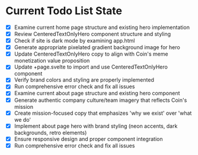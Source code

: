 <!-- DO NOT EDIT - Managed by todo_list tool -->
<!-- Updated: 2025-09-28T13:27:03.656Z -->

# Current Todo List State

- [x] Examine current home page structure and existing hero implementation
- [x] Review CenteredTextOnlyHero component structure and styling
- [x] Check if site is dark mode by examining app.html
- [x] Generate appropriate pixelated gradient background image for hero
- [x] Update CenteredTextOnlyHero copy to align with Coin's meme monetization value proposition
- [x] Update +page.svelte to import and use CenteredTextOnlyHero component
- [x] Verify brand colors and styling are properly implemented
- [x] Run comprehensive error check and fix all issues
- [x] Examine current about page structure and existing hero component
- [x] Generate authentic company culture/team imagery that reflects Coin's mission
- [x] Create mission-focused copy that emphasizes 'why we exist' over 'what we do'
- [x] Implement about page hero with brand styling (neon accents, dark backgrounds, retro elements)
- [x] Ensure responsive design and proper component integration
- [x] Run comprehensive error check and fix all issues
